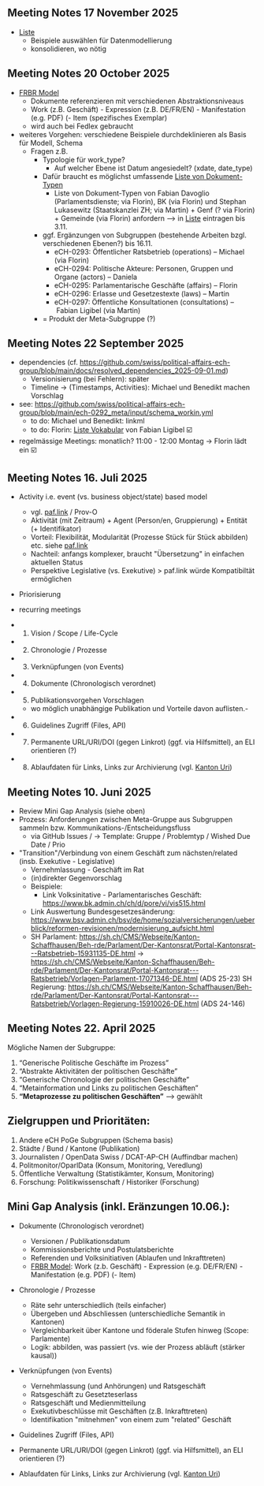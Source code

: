 ## Meeting Notes 17 November 2025

- [Liste](https://docs.google.com/spreadsheets/d/1taUeu5BWyzboI01Hmde-G_TbGklVjgDgaKvjBqixMjs/edit?gid=1490648211#gid=1490648211)
  - Beispiele auswählen für Datenmodellierung
  - konsolidieren, wo nötig

## Meeting Notes 20 October 2025

- [FRBR Model](https://www.loc.gov/catdir/cpso/frbreng.pdf)
  - Dokumente referenzieren mit verschiedenen Abstraktionsniveaus
  - Work (z.B. Geschäft) - Expression (z.B. DE/FR/EN) - Manifestation (e.g. PDF) (- Item (spezifisches Exemplar)
  - wird auch bei Fedlex gebraucht
- weiteres Vorgehen: verschiedene Beispiele durchdeklinieren als Basis für Modell, Schema
  - Fragen z.B.
    - Typologie für work_type?
      - Auf welcher Ebene ist Datum angesiedelt? (xdate, date_type)
    - Dafür braucht es möglichst umfassende [Liste von Dokument-Typen](https://docs.google.com/spreadsheets/d/1taUeu5BWyzboI01Hmde-G_TbGklVjgDgaKvjBqixMjs/edit?gid=1490648211#gid=1490648211)
        - Liste von Dokument-Typen von Fabian Davoglio (Parlamentsdienste; via Florin), BK (via Florin) und Stephan Lukasewitz (Staatskanzlei ZH; via Martin) + Genf (? via Florin) + Gemeinde (via Florin) anfordern --> in [Liste](https://docs.google.com/spreadsheets/d/1taUeu5BWyzboI01Hmde-G_TbGklVjgDgaKvjBqixMjs/edit?gid=1490648211#gid=1490648211) eintragen bis 3.11.
    - ggf. Ergänzungen von Subgruppen (bestehende Arbeiten bzgl. verschiedenen Ebenen?) bis 16.11.
      - eCH-0293: Öffentlicher Ratsbetrieb (operations) – Michael (via Florin)
      - eCH-0294: Politische Akteure: Personen, Gruppen und Organe (actors) – Daniela
      - eCH-0295: Parlamentarische Geschäfte (affairs) – Florin
      - eCH-0296: Erlasse und Gesetzestexte (laws) – Martin
      - eCH-0297: Öffentliche Konsultationen (consultations) – Fabian Ligibel (via Martin)
    - = Produkt der Meta-Subgruppe (?)

## Meeting Notes 22 September 2025

- dependencies (cf. https://github.com/swiss/political-affairs-ech-group/blob/main/docs/resolved_dependencies_2025-09-01.md)
     - Versionisierung (bei Fehlern): später
     - Timeline -> (Timestamps, Activities): Michael und Benedikt machen Vorschlag
- see: https://github.com/swiss/political-affairs-ech-group/blob/main/ech-0292_meta/input/schema_workin.yml
     - to do: Michael und Benedikt: linkml
     - to do: Florin: [Liste Vokabular](https://docs.google.com/spreadsheets/d/1taUeu5BWyzboI01Hmde-G_TbGklVjgDgaKvjBqixMjs/edit?gid=0#gid=0) von Fabian Ligibel ☑️
- regelmässige Meetings: monatlich? 11:00 - 12:00 Montag -> Florin lädt ein ☑️

## Meeting Notes 16. Juli 2025
 
 -  Activity i.e. event (vs. business object/state) based model
     - vgl. [paf.link](https://paf.link) / Prov-O
     - Aktivität (mit Zeitraum) + Agent (Person/en, Gruppierung) + Entität (+ Identifikator)
     - Vorteil: Flexibilität, Modularität (Prozesse Stück für Stück abbilden) etc. siehe [paf.link](https://paf.link/#event-based-approach)
     - Nachteil: anfangs komplexer, braucht "Übersetzung" in einfachen aktuellen Status
     - Perspektive Legislative (vs. Exekutive) > paf.link würde Kompatibiltät ermöglichen 
- Priorisierung
- recurring meetings 


- 1. Vision / Scope / Life-Cycle
- 2. Chronologie / Prozesse
- 3. Verknüpfungen (von Events)
- 4. Dokumente (Chronologisch verordnet)
- 5. Publikationsvorgehen Vorschlagen
  - wo möglich unabhängige Publikation und Vorteile davon auflisten.- 
- 6. Guidelines Zugriff (Files, API)
- 7. Permanente URL/URI/DOI (gegen Linkrot) (ggf. via Hilfsmittel), an ELI orientieren (?)
- 8. Ablaufdaten für Links, Links zur Archivierung (vgl. [Kanton Uri](https://staur-digitalplattform.ch/tonaufnahmen/))


 ## Meeting Notes 10. Juni 2025

 - Review Mini Gap Analysis (siehe oben)
 - Prozess: Anforderungen zwischen Meta-Gruppe aus Subgruppen sammeln bzw. Kommunikations-/Entscheidungsfluss
   - via GitHub Issues / -> Template: Gruppe / Problemtyp / Wished Due Date / Prio
 - "Transition"/Verbindung von einem Geschäft zum nächsten/related (insb. Exekutive - Legislative)
   - Vernehmlassung - Geschäft im Rat
   - (in)direkter Gegenvorschlag
   - Beispiele:
     - Link Volksinitative - Parlamentarisches Geschäft: https://www.bk.admin.ch/ch/d/pore/vi/vis515.html
   - Link Auswertung Bundesgesetzesänderung: https://www.bsv.admin.ch/bsv/de/home/sozialversicherungen/ueberblick/reformen-revisionen/modernisierung_aufsicht.html
   - SH Parlament: https://sh.ch/CMS/Webseite/Kanton-Schaffhausen/Beh-rde/Parlament/Der-Kantonsrat/Portal-Kantonsrat---Ratsbetrieb-15931135-DE.html -> 
https://sh.ch/CMS/Webseite/Kanton-Schaffhausen/Beh-rde/Parlament/Der-Kantonsrat/Portal-Kantonsrat---Ratsbetrieb/Vorlagen-Parlament-17071346-DE.html (ADS 25-23)
SH Regierung:
https://sh.ch/CMS/Webseite/Kanton-Schaffhausen/Beh-rde/Parlament/Der-Kantonsrat/Portal-Kantonsrat---Ratsbetrieb/Vorlagen-Regierung-15910026-DE.html (ADS 24-146)

## Meeting Notes 22. April 2025

Mögliche Namen der Subgruppe:

1. “Generische Politische Geschäfte im Prozess”
2. “Abstrakte Aktivitäten der politischen Geschäfte”
3. “Generische Chronologie der politischen Geschäfte”
4. “Metainformation und Links zu politischen Geschäften”
5. **“Metaprozesse zu politischen Geschäften”** --> gewählt




## Zielgruppen und Prioritäten:

1. Andere eCH PoGe Subgruppen (Schema basis)
2. Städte / Bund / Kantone (Publikation)
3. Journalisten / OpenData Swiss / DCAT-AP-CH (Auffindbar machen)
4. Politmonitor/OparlData (Konsum, Monitoring, Veredlung)
5. Öffentliche Verwaltung (Statistikämter, Konsum, Monitoring)
6. Forschung: Politikwissenschaft / Historiker (Forschung)

## Mini Gap Analysis (inkl. Eränzungen 10.06.):

- Dokumente (Chronologisch verordnet)
  - Versionen / Publikationsdatum
  - Kommissionsberichte und Postulatsberichte
  - Referenden und Volksinitiativen (Ablaufen und Inkrafttreten)
  - [FRBR Model]([url](https://www.loc.gov/catdir/cpso/frbreng.pdf)): Work (z.b. Geschäft) - Expression (e.g. DE/FR/EN) - Manifestation (e.g. PDF) (- Item)

- Chronologie / Prozesse
  - Räte sehr unterschiedlich (teils einfacher)
  - Übergeben und Abschliessen (unterschiedliche Semantik in Kantonen)
  - Vergleichbarkeit über Kantone und föderale Stufen hinweg (Scope: Parlamente)
  - Logik: abbilden, was passiert (vs. wie der Prozess abläuft (stärker kausal))

- Verknüpfungen (von Events)
  - Vernehmlassung (und Anhörungen) und Ratsgeschäft
  - Ratsgeschäft zu Gesetzteserlass
  - Ratsgeschäft und Medienmitteilung
  - Exekutivbeschlüsse mit Geschäften (z.B. Inkrafttreten)
  - Identifikation "mitnehmen" von einem zum "related" Geschäft

- Guidelines Zugriff (Files, API)
- Permanente URL/URI/DOI (gegen Linkrot) (ggf. via Hilfsmittel), an ELI orientieren (?)
- Ablaufdaten für Links, Links zur Archivierung (vgl. [Kanton Uri](https://staur-digitalplattform.ch/tonaufnahmen/))


